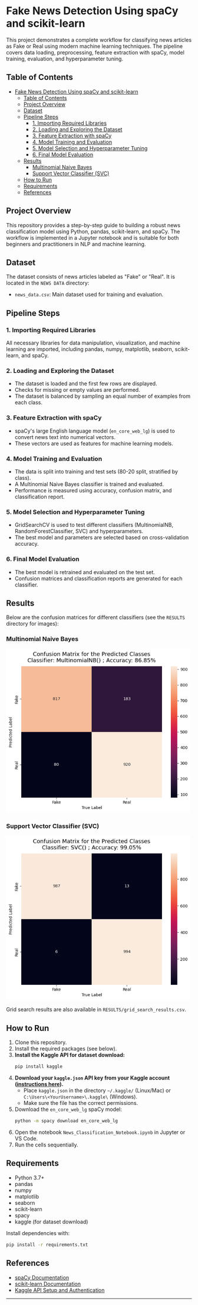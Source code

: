 # Fake News Detection Using spaCy and scikit-learn

This project demonstrates a complete workflow for classifying news articles as Fake or Real using modern machine learning techniques. The pipeline covers data loading, preprocessing, feature extraction with spaCy, model training, evaluation, and hyperparameter tuning.

## Table of Contents
- [Fake News Detection Using spaCy and scikit-learn](#fake-news-detection-using-spacy-and-scikit-learn)
  - [Table of Contents](#table-of-contents)
  - [Project Overview](#project-overview)
  - [Dataset](#dataset)
  - [Pipeline Steps](#pipeline-steps)
    - [1. Importing Required Libraries](#1-importing-required-libraries)
    - [2. Loading and Exploring the Dataset](#2-loading-and-exploring-the-dataset)
    - [3. Feature Extraction with spaCy](#3-feature-extraction-with-spacy)
    - [4. Model Training and Evaluation](#4-model-training-and-evaluation)
    - [5. Model Selection and Hyperparameter Tuning](#5-model-selection-and-hyperparameter-tuning)
    - [6. Final Model Evaluation](#6-final-model-evaluation)
  - [Results](#results)
    - [Multinomial Naive Bayes](#multinomial-naive-bayes)
    - [Support Vector Classifier (SVC)](#support-vector-classifier-svc)
  - [How to Run](#how-to-run)
  - [Requirements](#requirements)
  - [References](#references)

## Project Overview
This repository provides a step-by-step guide to building a robust news classification model using Python, pandas, scikit-learn, and spaCy. The workflow is implemented in a Jupyter notebook and is suitable for both beginners and practitioners in NLP and machine learning.

## Dataset
The dataset consists of news articles labeled as "Fake" or "Real". It is located in the `NEWS DATA` directory:
- `news_data.csv`: Main dataset used for training and evaluation.

## Pipeline Steps

### 1. Importing Required Libraries
All necessary libraries for data manipulation, visualization, and machine learning are imported, including pandas, numpy, matplotlib, seaborn, scikit-learn, and spaCy.

### 2. Loading and Exploring the Dataset
- The dataset is loaded and the first few rows are displayed.
- Checks for missing or empty values are performed.
- The dataset is balanced by sampling an equal number of examples from each class.

### 3. Feature Extraction with spaCy
- spaCy's large English language model (`en_core_web_lg`) is used to convert news text into numerical vectors.
- These vectors are used as features for machine learning models.

### 4. Model Training and Evaluation
- The data is split into training and test sets (80-20 split, stratified by class).
- A Multinomial Naive Bayes classifier is trained and evaluated.
- Performance is measured using accuracy, confusion matrix, and classification report.

### 5. Model Selection and Hyperparameter Tuning
- GridSearchCV is used to test different classifiers (MultinomialNB, RandomForestClassifier, SVC) and hyperparameters.
- The best model and parameters are selected based on cross-validation accuracy.

### 6. Final Model Evaluation
- The best model is retrained and evaluated on the test set.
- Confusion matrices and classification reports are generated for each classifier.

## Results
Below are the confusion matrices for different classifiers (see the `RESULTS` directory for images):

### Multinomial Naive Bayes
<img src="RESULTS/CM_MNB.png" width="500"/>

### Support Vector Classifier (SVC)
<img src="RESULTS/CM_SVC.png" width="500"/>

Grid search results are also available in `RESULTS/grid_search_results.csv`.

## How to Run
1. Clone this repository.
2. Install the required packages (see below).
3. **Install the Kaggle API for dataset download:**
   ```bash
   pip install kaggle
   ```
4. **Download your `kaggle.json` API key from your Kaggle account ([instructions here](https://www.kaggle.com/docs/api#getting-started-installation-&-authentication)).**
   - Place `kaggle.json` in the directory `~/.kaggle/` (Linux/Mac) or `C:\Users\<YourUsername>\.kaggle\` (Windows).
   - Make sure the file has the correct permissions.
5. Download the `en_core_web_lg` spaCy model:
   ```bash
   python -m spacy download en_core_web_lg
   ```
6. Open the notebook `News_Classification_Notebook.ipynb` in Jupyter or VS Code.
7. Run the cells sequentially.

## Requirements
- Python 3.7+
- pandas
- numpy
- matplotlib
- seaborn
- scikit-learn
- spacy
- kaggle (for dataset download)

Install dependencies with:
```bash
pip install -r requirements.txt
```

## References
- [spaCy Documentation](https://spacy.io/)
- [scikit-learn Documentation](https://scikit-learn.org/)
- [Kaggle API Setup and Authentication](https://www.kaggle.com/docs/api#getting-started-installation-&-authentication)

---

